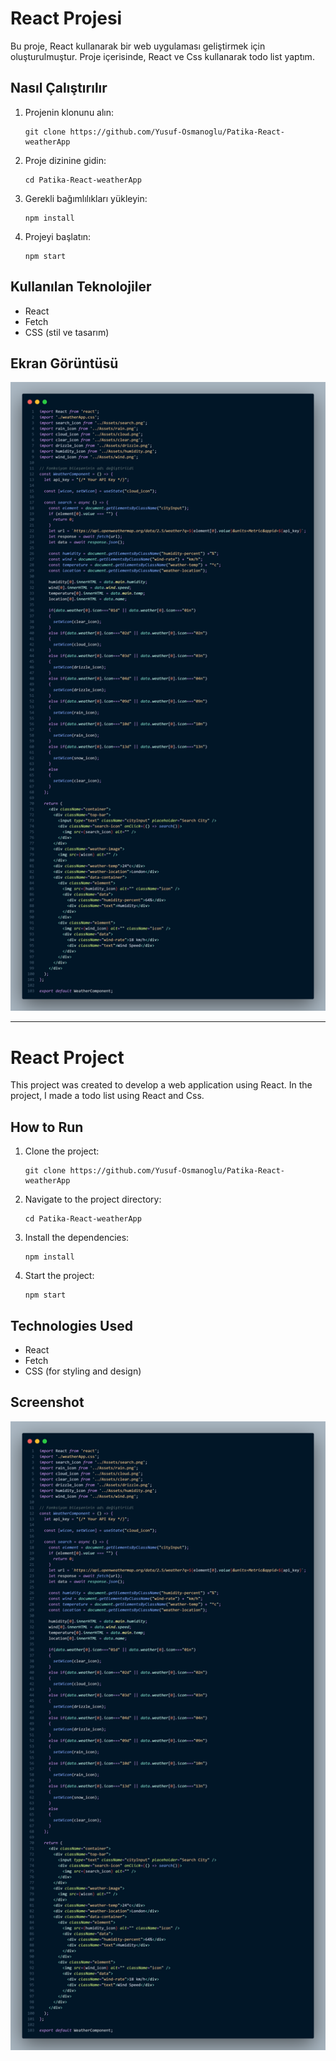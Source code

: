 # React Projesi

Bu proje, React kullanarak bir web uygulaması geliştirmek için oluşturulmuştur. Proje içerisinde, React ve Css kullanarak todo list yaptım.

## Nasıl Çalıştırılır

1. Projenin klonunu alın:

    ```
    git clone https://github.com/Yusuf-Osmanoglu/Patika-React-weatherApp
    ```

2. Proje dizinine gidin:

    ```
    cd Patika-React-weatherApp
    ```

3. Gerekli bağımlılıkları yükleyin:

    ```
    npm install
    ```

4. Projeyi başlatın:

    ```
    npm start
    ```

## Kullanılan Teknolojiler

- React
- Fetch
- CSS (stil ve tasarım)

## Ekran Görüntüsü

![Proje Ekran Görüntüsü](code.png)



---

# React Project

This project was created to develop a web application using React. In the project, I made a todo list using React and Css.

## How to Run

1. Clone the project:

    ```
    git clone https://github.com/Yusuf-Osmanoglu/Patika-React-weatherApp
    ```

2. Navigate to the project directory:

    ```
    cd Patika-React-weatherApp
    ```

3. Install the dependencies:

    ```
    npm install
    ```

4. Start the project:

    ```
    npm start
    ```

## Technologies Used

- React
- Fetch
- CSS (for styling and design)

## Screenshot

![Project Screenshot](code.png)


